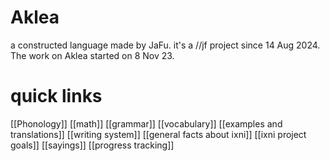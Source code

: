 # Aklea
a constructed language made by JaFu. it's a //jf project since 14 Aug 2024. The work on Aklea started on 8 Nov 23.
# quick links
[[Phonology]]
[[math]]
[[grammar]]
[[vocabulary]]
[[examples and translations]]
[[writing system]]
[[general facts about ixni]]
[[ixni project goals]]
[[sayings]]
[[progress tracking]]